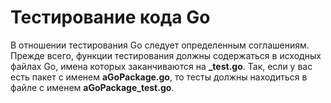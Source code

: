 # Тестирование кода Go #
В отношении тестирования Go следует определенным соглашениям. Прежде всего, функции тестирования должны содержаться в исходных файлах Go, имена которых заканчиваются на **_test.go**. Так, если у вас есть пакет с именем **aGoPackage.go**, то тесты должны находиться в файле с именем **aGoPackage_test.go**.